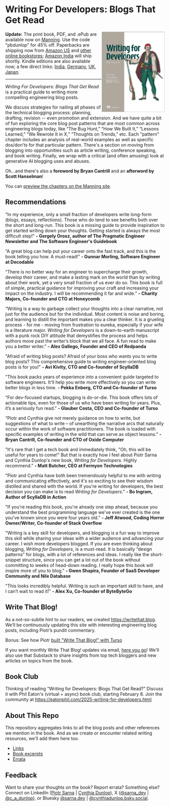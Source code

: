 # Writing For Developers: Blogs That Get Read
<img src="excerpts/cover_frame.png" align="right" width="200"/>


**Update:** The print book, PDF, and .ePub are available now on [Manning](https://www.manning.com/books/writing-for-developers?utm_source=dunlop&utm_medium=affiliate&utm_campaign=book_dunlop_writing_5_16_24&a_aid=dunlop&a_bid=33a8dae6&chan=mm_twitter&). Use the code "pbdunlop" for 45% off. Paperbacks are shipping now from [Amazon US](https://www.amazon.com/Writing-Developers-Blogs-that-read/dp/1633436284) and [other online bookstores](https://www.simonandschuster.com/books/Writing-for-Developers/Piotr-Sarna/9781633436282); [Amazon India](https://www.amazon.in/Writing-Developers-Blogs-that-read/dp/1633436284/ref=tmm_pap_swatch_0?_encoding=UTF8&dib_tag=se&dib=eyJ2IjoiMSJ9.QLjCrRZLwxQfC5D3ku3TRA.bZFwFfuPsANbFBK_0WaZXPc41PvkTMLa8GOQKiUmnjs&qid=1738000296&sr=8-1)  will ship shortly. Kindle editions are also available now; a few direct links: [India](https://www.amazon.in/Writing-Developers-Blogs-that-read-ebook/dp/B0DSWLC5BN/ref=sr_1_1?crid=NOY2ZCTVSQZC&dib=eyJ2IjoiMSJ9.QLjCrRZLwxQfC5D3ku3TRA.bZFwFfuPsANbFBK_0WaZXPc41PvkTMLa8GOQKiUmnjs&dib_tag=se&keywords=writing+for+developers+blogs+that+get+read&qid=1738000296&sprefix=writing+for+developers%2Caps%2C229&sr=8-1), [Germany](https://www.amazon.de/-/en/Piotr-Sarna-ebook/dp/B0DSWLC5BN/ref=sr_1_1?crid=2HGP9X92AUPGT&dib=eyJ2IjoiMSJ9.pNjtM75h8hGEebJe8QDv2BnDgvh2wd6dpsJ0FYYngIpk_g5FW8LqH9R_azLwXGyZrFuXkSpFe_InPYU_XW8Q9hENCwb-Ek8cWwnAc1jCAR5O9P1vjcdg9-FpHWn7GUM5w-U_B_qYy_6X1AbIMUHaHV4NTvz9DpDGawyiqVEhStSVN_-bM4qurrJgTMKROm8ZreLOQ3xr5b529XUkJWcXCTR5PeZoMestq8eN4ErLptk.fvoEzL1dOeDlgnUlLA1hYh38mKL9qamQ4CVGzWJRQ7s&dib_tag=se&keywords=writing+for+developers&qid=1738000474&sprefix=writing+for+%2Caps%2C345&sr=8-1), [UK](https://www.amazon.co.uk/Writing-Developers-Blogs-that-read-ebook/dp/B0DSWM75J1/ref=tmm_kin_swatch_0?_encoding=UTF8&dib_tag=se&dib=eyJ2IjoiMSJ9.esl_7-Wikbyj4Sm3TVytK9aqGoZ44XQnITlniEGfYDCRK4Ai9yZv1ybVQpvLuZvy-nvMjbsJJNqMTXl6lQ_HXz4wNT98KzUphta_qEdsnZp2IHAjuCtT8UqGX0Q1I5Ce3e4d12KpL-VLe4gvaGwOWsMIBIT1r0fmEaDURFGSKV_aH1FVt-J3o8q2lvwd8mN1WQDbg4amoR9w0eFR0iBzbLpR76-U2i3_X30-D1pzkCI.6t-j0TJrJqYMPbY3h_sS8EDDJ_gcL6u0zPlD0XdjSSw&qid=1738000537&sr=8-1), [Japan](https://www.amazon.co.jp/-/en/Piotr-Sarna-ebook/dp/B0DSWLC5BN/ref=sr_1_2?crid=2OOI1DDWXY9FC&dib=eyJ2IjoiMSJ9.3Bv1Zy50M3shE_HSxUjRFFcdPIT9LL73_tKYdjqIotd8cxVY9BWkyNcxQuwgwCw7F2YLKJj1DCe9dPDFLx8K4A.Tst9Jc0rY2V-HVYxLRteKuFFvECuw3xWBmIrg_5NL2A&dib_tag=se&keywords=writing+for+developers&qid=1738000735&sprefix=writing+for+developers%2Caps%2C86&sr=8-2). 

***
*Writing For Developers: Blogs That Get Read* is a practical guide to writing more compelling engineering blog posts. 

We discuss strategies for nailing all phases of the technical blogging process: planning, drafting, revision -- even promotion and extension. And we have quite a bit of fun exploring the core blog post patterns that are most common across engineering blogs today, like “The Bug Hunt,” “How We Built It,” “Lessons Learned,” “We Rewrote It in X,” “Thoughts on Trends,” etc. Each "pattern" chapter includes an analysis of real-world examples as well as specific dos/don’ts for that particular pattern. There's a section on moving from blogging into opportunities such as article writing, conference speaking, and book writing. Finally, we wrap with a critical (and often amusing) look at generative AI blogging uses and abuses.

Oh...and there's also a **foreword by Bryan Cantrill** and an **afterword by Scott Hanselman**!  

You can [preview the chapters on the Manning site](https://livebook.manning.com/book/writing-for-developers).

## Recommendations
"In my experience, only a small fraction of developers write long-form (blogs, essays, reflections). Those who do tend to see benefits both over the short and long-run. This book is a missing guide to provide inspiration to get started writing down your thoughts. Getting started is always the most difficult step!" **\- Gergely Orosz, author of The Pragmatic Engineer Newsletter and The Software Engineer's Guidebook**

“A great blog can help put your career onto the fast track, and this is the book telling you how. A must-read!” **\- Gunnar Morling, Software Engineer at Decodable**

“There is no better way for an engineer to supercharge their growth, develop their career, and make a lasting mark on the world than by writing about their work, yet a very small fraction of us ever do so. This book is full of simple, practical guidance for improving your craft and increasing your impact on the industry. I will be recommending it far and wide.”  **\- Charity Majors, Co-founder and CTO at Honeycomb**

“Writing is a way to garbage collect your thoughts into a clear narrative, not just for the audience but for the individual.  Most content is noise and boring, and learning to distill the important makes you a clear thinker. It is a grueling process - for me - moving from frustration to eureka, especially if your wife is a literature major. *Writing for Developers* is a down-to-earth manuscript with a punk rock DIY attitude that demystifies the process and helps authors move past the writer’s block that we all face. A fun read to make you a better writer.” **\- Alex Gallego, Founder and CEO of Redpanda** 

"Afraid of writing blog posts? Afraid of your boss who wants you to write blog posts? This comprehensive guide to writing engineer-oriented blog posts is for you!" **\- Avi Kivity, CTO and Co-founder of ScyllaDB**  

"This book packs years of experience into a convenient guide targeted to software engineers. It'll help you write more effectively so you can write better blogs in less time. **\- Pekka Enberg, CTO and Co-founder of Turso**

“For dev-focused startups, blogging is do-or-die. This book offers lots of actionable tips, even for those of us who have been writing for years. Plus, it’s a seriously fun read.” **\- Glauber Costa, CEO and Co-founder of Turso**

“Piotr and Cynthia give not merely guidance on how to write, but suggestions of what to write – of unearthing the narrative arcs that naturally occur within the work of software practitioners. The book is loaded with specific examples of writing in the wild that can serve as object lessons.” **\- Bryan Cantrill, Co-founder and CTO of Oxide Computer** 

"It's rare that I get a tech book and immediately think, "Oh, this will be useful for years to come!" But that is exactly how I feel about Piotr Sarna and Cynthia Dunlop's new book, *Writing for Developers.* Highly recommend."
**\- Matt Butcher, CEO at Fermyon Technologies** 

"Piotr and Cynthia have both been tremendously helpful to me with writing and communicating effectively, and it's so exciting to see their wisdom distilled and shared with the world. If you're writing for developers, the best decision you can make is to read *Writing for Developers*." **\- Bo Ingram, Author of ScyllaDB in Action**  

"If you're reading this book, you're already one step ahead, because you understand the best programming language we've ever created is the one you've known since you were four years old." **\- Jeff Atwood, Coding Horror Owner/Writer, Co-founder of Stack Overflow** 

"Writing is a key skill for developers, and blogging is a fun way to improve this skill while sharing your ideas with a wider audience and advancing your career. I wish more developers blogged. If you are even thinking about blogging, *Writing for Developers*, is a must-read. It is basically “design patterns” for blogs, with a lot of references and ideas. I really like the short-snippet structure, since you can get a lot out of the book without committing to weeks of head-down reading. I really hope this book will inspire more of you to blog." **\- Gwen Shapira, Founder of SaaS Developer Community and Nile Database**

"This looks incredibly helpful. Writing is such an important skill to have, and I can’t wait to read it!" **\- Alex Xu, Co-founder of ByteByteGo** 


## Write That Blog!
As a not-so-subtle hint to our readers, we created https://writethat.blog. We’ll be continuously updating this site with interesting engineering blog posts, including Piotr’s pundit commentary. 

Bonus: See how Piotr [built "Write That Blog!" with Turso](https://turso.tech/blog/write-that-blog-with-turso)

If you want monthly Write That Blog! updates via email, [here you go](https://writethatblog.substack.com/)! We'll also use that Substack to share insights from top tech bloggers and new articles on topics from the book.

## Book Club
Thinking of reading “Writing for Developers: Blogs That Get Read?” Discuss it with Phil Eaton's (virtual + async) book club, starting February 8. Join the community at https://eatonphil.com/2025-writing-for-developers.html


## About This Repo 
This repository aggregates links to all the blog posts and other references we mention in the book. And as we create or encounter related writing resources, we'll add them here too. 
- [Links](/links/README.md)
- [Book excerpts](excerpts/README.md)
- [Errata](/errata/README.md)


## Feedback
Want to share your thoughts on the book? Report errata? Something else? Connect on LinkedIn ([Piotr Sarna](https://www.linkedin.com/in/sarna-dev) | [Cynthia Dunlop](https://www.linkedin.com/in/cynthiadunlop/)), X ([@sarna_dev](https://x.com/sarna_dev) | [@c_a_dunlop](https://x.com/c_a_dunlop)), or Bluesky [@sarna.dev](https://bsky.app/profile/sarna.dev) | [@cynthiadunlop.bsky.social](https://bsky.app/profile/cynthiadunlop.bsky.social).

